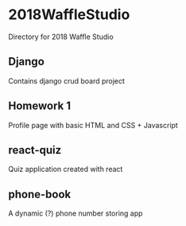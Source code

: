 # 2018WaffleStudio
Directory for 2018 Waffle Studio

## Django
Contains django crud board project

## Homework 1
Profile page with basic HTML and CSS + Javascript

## react-quiz
Quiz application created with react

## phone-book
A dynamic (?) phone number storing app
